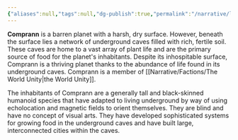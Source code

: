 ```yaml
---
{"aliases":null,"tags":null,"dg-publish":true,"permalink":"/narrative/locations/minor-worlds/comprann/","dgPassFrontmatter":true}
---
```


**Comprann** is a barren planet with a harsh, dry surface. However, beneath the surface lies a network of underground caves filled with rich, fertile soil. These caves are home to a vast array of plant life and are the primary source of food for the planet's inhabitants. Despite its inhospitable surface, Comprann is a thriving planet thanks to the abundance of life found in its underground caves. Comprann is a member of [[Narrative/Factions/The World Unity\|the World Unity]].

The inhabitants of Comprann are a generally tall and black-skinned humanoid species that have adapted to living underground by way of using echolocation and magnetic fields to orient themselves. They are blind and have no concept of visual arts. They have developed sophisticated systems for growing food in the underground caves and have built large, interconnected cities within the caves.



